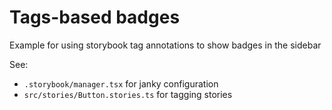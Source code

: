 # Tags-based badges

Example for using storybook tag annotations to show badges in the sidebar

See:
- `.storybook/manager.tsx` for janky configuration
- `src/stories/Button.stories.ts` for tagging stories
